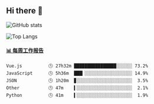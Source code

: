 ## Hi there 👋

![GitHub stats](https://github-readme-stats.orilight.top/api?username=orilights)

![Top Langs](https://github-readme-stats.orilight.top/api/top-langs/?username=orilights&layout=compact)

<!-- waka-box start -->
#### <a href="https://gist.github.com/92c8d5b388768c10efcba86e82b7c4fb" target="_blank">📊 每周工作报告</a>
```text
Vue.js          🕓 27h32m ████████████████░░░░░░ 73.2%
JavaScript      🕓 5h36m  ███▎░░░░░░░░░░░░░░░░░░ 14.9%
JSON            🕓 1h20m  ▊░░░░░░░░░░░░░░░░░░░░░  3.5%
Other           🕓 47m    ▍░░░░░░░░░░░░░░░░░░░░░  2.1%
Python          🕓 41m    ▍░░░░░░░░░░░░░░░░░░░░░  1.9%
```
<!-- Powered by https://github.com/journey-ad/waka-box-go . -->
<!-- waka-box end -->
